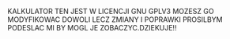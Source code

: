 KALKULATOR TEN JEST W LICENCJI GNU GPLV3 MOZESZ GO MODYFIKOWAC DOWOLI LECZ ZMIANY I POPRAWKI PROSILBYM PODESLAC MI BY MOGL JE ZOBACZYC.DZIEKUJE!! 
